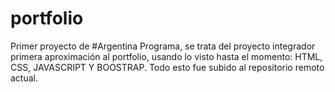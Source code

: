 # portfolio
Primer proyecto de #Argentina Programa, se trata del proyecto integrador primera aproximación al portfolio, usando lo visto hasta el momento: HTML, CSS,  JAVASCRIPT Y BOOSTRAP.
Todo esto fue subido al repositorio remoto actual.
